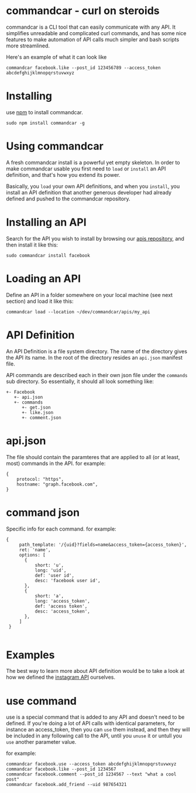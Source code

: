 # commandcar - curl on steroids

commandcar is a CLI tool that can easily communicate with any API. It simplifies unreadable and complicated curl commands, and has some nice features to make automation of API calls much simpler and bash scripts more streamlined.

Here's an example of what it can look like
```
commandcar facebook.like --post_id 123456789 --access_token abcdefghijklmnopqrstuvwxyz 
```

# Installing

use [npm](https://www.npmjs.com/) to install commandcar.

```
sudo npm install commandcar -g
``` 

# Using commandcar

A fresh commandcar install is a powerful yet empty skeleton. In order to make commandcar usable you first need to `load` or `install` an API definition, and that's how you extend its power. 

Basically, you `load` your own API definitions, and when you `install`, you install an API definition that another generous developer had already defined and pushed to the commandcar repository.

# Installing an API

Search for the API you wish to install by browsing our [apis repository](https://github.com/shaharsol/commandcar/tree/master/apis), and then install it like this:

```
sudo commandcar install facebook
```

# Loading an API

Define an API in a folder somewhere on your local machine (see next section) and load it like this:

```
commandcar load --location ~/dev/commandcar/apis/my_api
```

# API Definition

An API Definition is a file system directory. The name of the directory gives the API its name. In the root of the directory resides an `api.json` manifest file.

API commands are described each in their own json file under the `commands` sub directory. So essentially, it should all look something like:

```
+- Facebook
   +- api.json
   +- commands
      +- get.json
      +- like.json
      +- comment.json
```

# api.json

The file should contain the paramteres that are applied to all (or at least, most) commands in the API. for example:

```
{
	protocol: "https",
	hostname: "graph.facebook.com",
}
```

# command json

Specific info for each command. for example:

```
{
	 path_template: '/{uid}?fields=name&access_token={access_token}',
	 ret: 'name',
	 options: [
       {
    	   short: 'u',
    	   long: 'uid',
    	   def: 'user id',
    	   desc: 'facebook user id',
       },
       {
    	   short: 'a',
    	   long: 'access_token',
    	   def: 'access token',
    	   desc: 'access_token',
       },
	 ]
 }
			 
```
# Examples

The best way to learn more about API definition would be to take a look at how we defined the [instagram API](https://github.com/shaharsol/commandcar/tree/master/apis/instagram) ourselves.

# use command

use is a special command that is added to any API and doesn't need to be defined. If you're doing a lot of API calls with identical parameters, for instance an access_token, then you can `use` them instead, and then they will be included in any following call to the API, until you `unuse` it or untull you `use` another parameter value.

for example:

```
commandcar facebook.use --access_token abcdefghijklmnopqrstuvwxyz
commandcar facebook.like --post_id 1234567
commandcar facebook.comment --post_id 1234567 --text "what a cool post"
commandcar facebook.add_friend --uid 987654321
```

